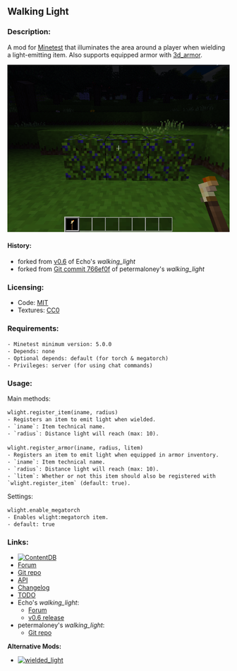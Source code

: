 ## Walking Light

### Description:

A mod for [Minetest](http://minetest.net/) that illuminates the area around a player when wielding a light-emitting item. Also supports equipped armor with [3d_armor](https://content.minetest.net/packages/stu/3d_armor/).

![screenshot](screenshot.png)

#### History:

- forked from [v0.6][forum.echo] of Echo's *walking_light*
- forked from [Git commit 766ef0f](https://github.com/petermaloney/walking_light/tree/766ef0f) of petermaloney's *walking_light*

### Licensing:

- Code: [MIT](LICENSE.txt)
- Textures: [CC0](https://creativecommons.org/publicdomain/zero/1.0/legalcode)

### Requirements:

```
- Minetest minimum version: 5.0.0
- Depends: none
- Optional depends: default (for torch & megatorch)
- Privileges: server (for using chat commands)
```

### Usage:

Main methods:

```
wlight.register_item(iname, radius)
- Registers an item to emit light when wielded.
- `iname`: Item technical name.
- `radius`: Distance light will reach (max: 10).

wlight.register_armor(iname, radius, litem)
- Registers an item to emit light when equipped in armor inventory.
- `iname`: Item technical name.
- `radius`: Distance light will reach (max: 10).
- `litem`: Whether or not this item should also be registered with `wlight.register_item` (default: true).
```

Settings:

```
wlight.enable_megatorch
- Enables wlight:megatorch item.
- default: true
```

### Links:

- [![ContentDB](https://content.minetest.net/packages/AntumDeluge/wlight/shields/title/)](https://content.minetest.net/packages/AntumDeluge/wlight/)
- [Forum](https://forum.minetest.net/viewtopic.php?t=26938)
- [Git repo](https://github.com/AntumMT/mod-wlight)
- [API](https://antummt.github.io/mod-wlight/docs/api.html)
- [Changelog](changelog.txt)
- [TODO](TODO.txt)
- Echo's *walking_light*:
	- [Forum][forum.echo]
	- [v0.6 release](https://github.com/AntumMT/mod-wlight/releases/tag/v0.6)
- petermaloney's *walking_light*:
	- [Git repo](https://github.com/petermaloney/walking_light)

**Alternative Mods:**

- [![wielded_light](https://content.minetest.net/packages/bell07/wielded_light/shields/title/)](https://content.minetest.net/packages/bell07/wielded_light/)


[forum.echo]: https://forum.minetest.net/viewtopic.php?t=2621
